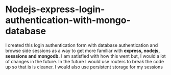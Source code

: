 # Nodejs-express-login-authentication-with-mongo-database
I created this login authentication form with database authentication and browse side sessions as a way to get more familiar with <b>express, nodejs, sesssions and mongodb.</b> I am satisfied with how this went but, I would a lot of changes in the future. In the future I would use routers to break the code up so that is is cleaner. I would also use persistent storage for my sessions
